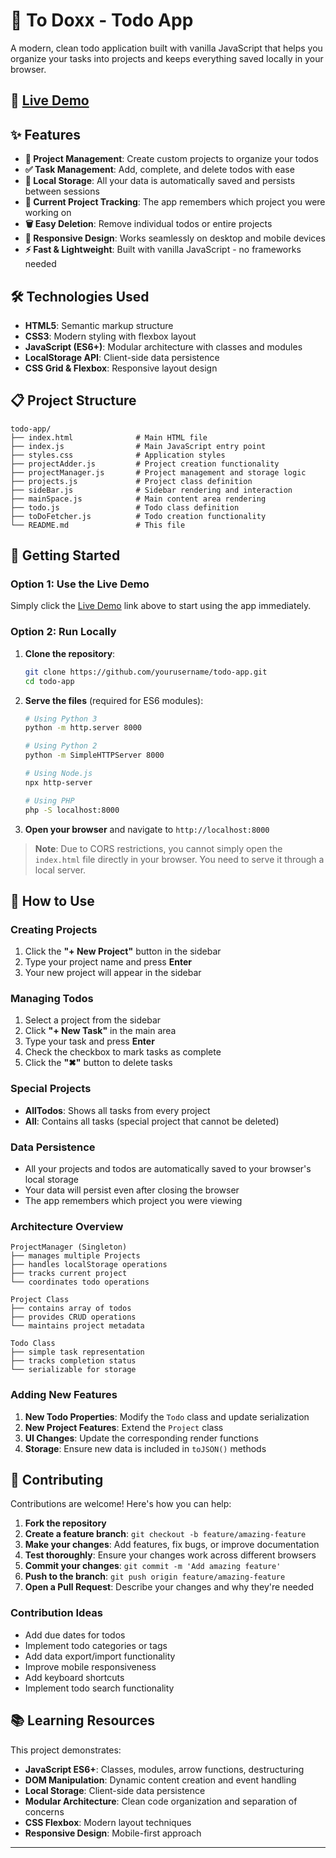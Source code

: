 # 📝 To Doxx - Todo App

A modern, clean todo application built with vanilla JavaScript that helps you organize your tasks into projects and keeps everything saved locally in your browser.

## 🚀 [Live Demo](https://fabianherr.github.io/Todo-App/)

## ✨ Features

- **📁 Project Management**: Create custom projects to organize your todos
- **✅ Task Management**: Add, complete, and delete todos with ease
- **💾 Local Storage**: All your data is automatically saved and persists between sessions
- **🎯 Current Project Tracking**: The app remembers which project you were working on
- **🗑️ Easy Deletion**: Remove individual todos or entire projects
- **📱 Responsive Design**: Works seamlessly on desktop and mobile devices
- **⚡ Fast & Lightweight**: Built with vanilla JavaScript - no frameworks needed

## 🛠️ Technologies Used

- **HTML5**: Semantic markup structure
- **CSS3**: Modern styling with flexbox layout
- **JavaScript (ES6+)**: Modular architecture with classes and modules
- **LocalStorage API**: Client-side data persistence
- **CSS Grid & Flexbox**: Responsive layout design

## 📋 Project Structure

```
todo-app/
├── index.html              # Main HTML file
├── index.js                # Main JavaScript entry point
├── styles.css              # Application styles
├── projectAdder.js         # Project creation functionality
├── projectManager.js       # Project management and storage logic
├── projects.js             # Project class definition
├── sideBar.js              # Sidebar rendering and interaction
├── mainSpace.js            # Main content area rendering
├── todo.js                 # Todo class definition
├── toDoFetcher.js          # Todo creation functionality
└── README.md               # This file
```

## 🚀 Getting Started

### Option 1: Use the Live Demo
Simply click the [Live Demo](https://yourusername.github.io/todo-app) link above to start using the app immediately.

### Option 2: Run Locally

1. **Clone the repository**:
   ```bash
   git clone https://github.com/yourusername/todo-app.git
   cd todo-app
   ```

2. **Serve the files** (required for ES6 modules):
   ```bash
   # Using Python 3
   python -m http.server 8000
   
   # Using Python 2
   python -m SimpleHTTPServer 8000
   
   # Using Node.js
   npx http-server
   
   # Using PHP
   php -S localhost:8000
   ```

3. **Open your browser** and navigate to `http://localhost:8000`

> **Note**: Due to CORS restrictions, you cannot simply open the `index.html` file directly in your browser. You need to serve it through a local server.

## 📖 How to Use

### Creating Projects
1. Click the **"+ New Project"** button in the sidebar
2. Type your project name and press **Enter**
3. Your new project will appear in the sidebar

### Managing Todos
1. Select a project from the sidebar
2. Click **"+ New Task"** in the main area
3. Type your task and press **Enter**
4. Check the checkbox to mark tasks as complete
5. Click the **"✖"** button to delete tasks

### Special Projects
- **AllTodos**: Shows all tasks from every project
- **All**: Contains all tasks (special project that cannot be deleted)

### Data Persistence
- All your projects and todos are automatically saved to your browser's local storage
- Your data will persist even after closing the browser
- The app remembers which project you were viewing


### Architecture Overview
```
ProjectManager (Singleton)
├── manages multiple Projects
├── handles localStorage operations
├── tracks current project
└── coordinates todo operations

Project Class
├── contains array of todos
├── provides CRUD operations
└── maintains project metadata

Todo Class
├── simple task representation
├── tracks completion status
└── serializable for storage
```

### Adding New Features
1. **New Todo Properties**: Modify the `Todo` class and update serialization
2. **New Project Features**: Extend the `Project` class
3. **UI Changes**: Update the corresponding render functions
4. **Storage**: Ensure new data is included in `toJSON()` methods

## 🤝 Contributing

Contributions are welcome! Here's how you can help:

1. **Fork the repository**
2. **Create a feature branch**: `git checkout -b feature/amazing-feature`
3. **Make your changes**: Add features, fix bugs, or improve documentation
4. **Test thoroughly**: Ensure your changes work across different browsers
5. **Commit your changes**: `git commit -m 'Add amazing feature'`
6. **Push to the branch**: `git push origin feature/amazing-feature`
7. **Open a Pull Request**: Describe your changes and why they're needed

### Contribution Ideas
- Add due dates for todos
- Implement todo categories or tags
- Add data export/import functionality
- Improve mobile responsiveness
- Add keyboard shortcuts
- Implement todo search functionality


## 📚 Learning Resources

This project demonstrates:
- **JavaScript ES6+**: Classes, modules, arrow functions, destructuring
- **DOM Manipulation**: Dynamic content creation and event handling
- **Local Storage**: Client-side data persistence
- **Modular Architecture**: Clean code organization and separation of concerns
- **CSS Flexbox**: Modern layout techniques
- **Responsive Design**: Mobile-first approach

---
